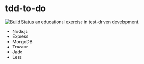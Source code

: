tdd-to-do
===============
[![Build Status](https://travis-ci.org/willdaly/tdd-to-do.svg?branch=master)](https://travis-ci.org/willdaly/tdd-to-do)
an educational exercise in test-driven development.
- Node.js
- Express
- MongoDB
- Traceur
- Jade
- Less
